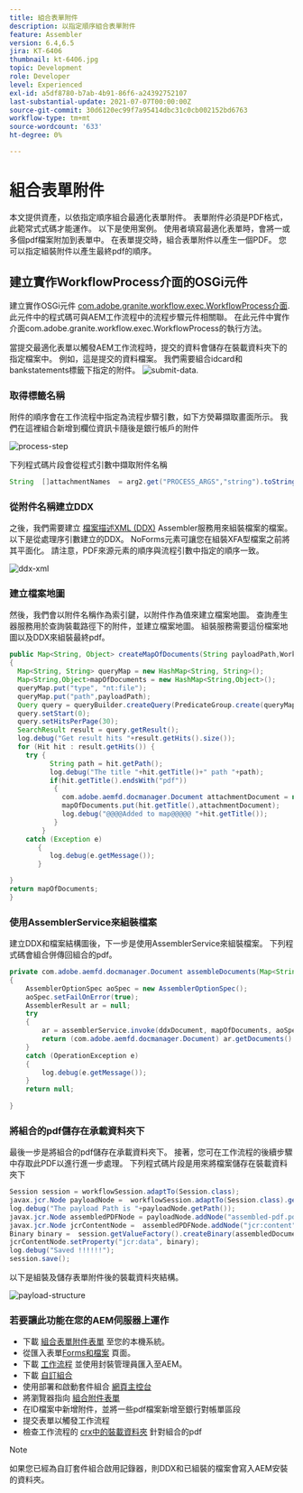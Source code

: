 ```yaml
---
title: 組合表單附件
description: 以指定順序組合表單附件
feature: Assembler
version: 6.4,6.5
jira: KT-6406
thumbnail: kt-6406.jpg
topic: Development
role: Developer
level: Experienced
exl-id: a5df8780-b7ab-4b91-86f6-a24392752107
last-substantial-update: 2021-07-07T00:00:00Z
source-git-commit: 30d6120ec99f7a95414dbc31c0cb002152bd6763
workflow-type: tm+mt
source-wordcount: '633'
ht-degree: 0%

---
```


# 組合表單附件

本文提供資產，以依指定順序組合最適化表單附件。 表單附件必須是PDF格式，此範常式式碼才能運作。 以下是使用案例。
使用者填寫最適化表單時，會將一或多個pdf檔案附加到表單中。
在表單提交時，組合表單附件以產生一個PDF。 您可以指定組裝附件以產生最終pdf的順序。

## 建立實作WorkflowProcess介面的OSGi元件

建立實作OSGi元件 [com.adobe.granite.workflow.exec.WorkflowProcess介面](https://helpx.adobe.com/experience-manager/6-5/sites/developing/using/reference-materials/javadoc/com/adobe/granite/workflow/exec/WorkflowProcess.html). 此元件中的程式碼可與AEM工作流程中的流程步驟元件相關聯。 在此元件中實作介面com.adobe.granite.workflow.exec.WorkflowProcess的執行方法。

當提交最適化表單以觸發AEM工作流程時，提交的資料會儲存在裝載資料夾下的指定檔案中。 例如，這是提交的資料檔案。 我們需要組合idcard和bankstatements標籤下指定的附件。
![submit-data](assets/submitted-data.JPG).

### 取得標籤名稱

附件的順序會在工作流程中指定為流程步驟引數，如下方熒幕擷取畫面所示。 我們在這裡組合新增到欄位資訊卡隨後是銀行帳戶的附件

![process-step](assets/process-step.JPG)

下列程式碼片段會從程式引數中擷取附件名稱

```java
String  []attachmentNames  = arg2.get("PROCESS_ARGS","string").toString().split(",");
```

### 從附件名稱建立DDX

之後，我們需要建立 [檔案描述XML (DDX)](https://helpx.adobe.com/pdf/aem-forms/6-2/ddxRef.pdf) Assembler服務用來組裝檔案的檔案。 以下是從處理序引數建立的DDX。 NoForms元素可讓您在組裝XFA型檔案之前將其平面化。 請注意，PDF來源元素的順序與流程引數中指定的順序一致。

![ddx-xml](assets/ddx.PNG)

### 建立檔案地圖

然後，我們會以附件名稱作為索引鍵，以附件作為值來建立檔案地圖。 查詢產生器服務用於查詢裝載路徑下的附件，並建立檔案地圖。 組裝服務需要這份檔案地圖以及DDX來組裝最終pdf。

```java
public Map<String, Object> createMapOfDocuments(String payloadPath,WorkflowSession workflowSession )
{
  Map<String, String> queryMap = new HashMap<String, String>();
  Map<String,Object>mapOfDocuments = new HashMap<String,Object>();
  queryMap.put("type", "nt:file");
  queryMap.put("path",payloadPath);
  Query query = queryBuilder.createQuery(PredicateGroup.create(queryMap),workflowSession.adaptTo(Session.class));
  query.setStart(0);
  query.setHitsPerPage(30);
  SearchResult result = query.getResult();
  log.debug("Get result hits "+result.getHits().size());
  for (Hit hit : result.getHits()) {
    try {
          String path = hit.getPath();
          log.debug("The title "+hit.getTitle()+" path "+path);
          if(hit.getTitle().endsWith("pdf"))
           {
             com.adobe.aemfd.docmanager.Document attachmentDocument = new com.adobe.aemfd.docmanager.Document(path);
             mapOfDocuments.put(hit.getTitle(),attachmentDocument);
             log.debug("@@@@Added to map@@@@@ "+hit.getTitle());
           }
        }
    catch (Exception e)
       {
          log.debug(e.getMessage());
       }

}
return mapOfDocuments;
}
```

### 使用AssemblerService來組裝檔案

建立DDX和檔案結構圖後，下一步是使用AssemblerService來組裝檔案。
下列程式碼會組合併傳回組合的pdf。

```java
private com.adobe.aemfd.docmanager.Document assembleDocuments(Map<String, Object> mapOfDocuments, com.adobe.aemfd.docmanager.Document ddxDocument)
{
    AssemblerOptionSpec aoSpec = new AssemblerOptionSpec();
    aoSpec.setFailOnError(true);
    AssemblerResult ar = null;
    try
    {
        ar = assemblerService.invoke(ddxDocument, mapOfDocuments, aoSpec);
        return (com.adobe.aemfd.docmanager.Document) ar.getDocuments().get("GeneratedDocument.pdf");
    }
    catch (OperationException e)
    {
        log.debug(e.getMessage());
    }
    return null;
    
}
```

### 將組合的pdf儲存在承載資料夾下

最後一步是將組合的pdf儲存在承載資料夾下。 接著，您可在工作流程的後續步驟中存取此PDF以進行進一步處理。
下列程式碼片段是用來將檔案儲存在裝載資料夾下

```java
Session session = workflowSession.adaptTo(Session.class);
javax.jcr.Node payloadNode =  workflowSession.adaptTo(Session.class).getNode(workItem.getWorkflowData().getPayload().toString());
log.debug("The payload Path is "+payloadNode.getPath());
javax.jcr.Node assembledPDFNode = payloadNode.addNode("assembled-pdf.pdf", "nt:file"); 
javax.jcr.Node jcrContentNode =  assembledPDFNode.addNode("jcr:content", "nt:resource");
Binary binary =  session.getValueFactory().createBinary(assembledDocument.getInputStream());
jcrContentNode.setProperty("jcr:data", binary);
log.debug("Saved !!!!!!"); 
session.save();
```

以下是組裝及儲存表單附件後的裝載資料夾結構。

![payload-structure](assets/payload-structure.JPG)

### 若要讓此功能在您的AEM伺服器上運作

* 下載 [組合表單附件表單](assets/assemble-form-attachments-af.zip) 至您的本機系統。
* 從匯入表單[Forms和檔案](http://localhost:4502/aem/forms.html/content/dam/formsanddocuments) 頁面。
* 下載 [工作流程](assets/assemble-form-attachments.zip) 並使用封裝管理員匯入至AEM。
* 下載 [自訂組合](assets/assembletaskattachments.assembletaskattachments.core-1.0-SNAPSHOT.jar)
* 使用部署和啟動套件組合 [網頁主控台](http://localhost:4502/system/console/bundles)
* 將瀏覽器指向 [組合附件表單](http://localhost:4502/content/dam/formsanddocuments/assembleattachments/jcr:content?wcmmode=disabled)
* 在ID檔案中新增附件，並將一些pdf檔案新增至銀行對帳單區段
* 提交表單以觸發工作流程
* 檢查工作流程的 [crx中的裝載資料夾](http://localhost:4502/crx/de/index.jsp#/var/fd/dashboard/payload) 針對組合的pdf

>[!NOTE]
> 如果您已經為自訂套件組合啟用記錄器，則DDX和已組裝的檔案會寫入AEM安裝的資料夾。
